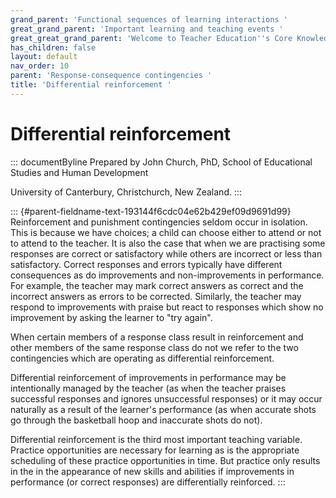 ```yaml
---
grand_parent: 'Functional sequences of learning interactions '
great_grand_parent: 'Important learning and teaching events '
great_great_grand_parent: 'Welcome to Teacher Education''s Core Knowledge and Skills.'
has_children: false
layout: default
nav_order: 10
parent: 'Response-consequence contingencies '
title: 'Differential reinforcement '
---
```

# Differential reinforcement 


::: documentByline
Prepared by John Church, PhD, School of Educational Studies and Human
Development

University of Canterbury, Christchurch, New Zealand.
:::

::: {#parent-fieldname-text-193144f6cdc04e62b429ef09d9691d99}
Reinforcement and punishment contingencies seldom occur in isolation.
This is because we have choices; a child can choose either to attend or
not to attend to the teacher. It is also the case that when we are
practising some responses are correct or satisfactory while others are
incorrect or less than satisfactory. Correct responses and errors
typically have different consequences as do improvements and
non-improvements in performance. For example, the teacher may mark
correct answers as correct and the incorrect answers as errors to be
corrected. Similarly, the teacher may respond to improvements with
praise but react to responses which show no improvement by asking the
learner to "try again".

When certain members of a response class result in reinforcement and
other members of the same response class do not we refer to the two
contingencies which are operating as differential reinforcement.

Differential reinforcement of improvements in performance may be
intentionally managed by the teacher (as when the teacher praises
successful responses and ignores unsuccessful responses) or it may occur
naturally as a result of the learner's performance (as when accurate
shots go through the basketball hoop and inaccurate shots do not).

Differential reinforcement is the third most important teaching
variable. Practice opportunities are necessary for learning as is the
appropriate scheduling of these practice opportunities in time. But
practice only results in the in the appearance of new skills and
abilities if improvements in performance (or correct responses) are
differentially reinforced.
:::
